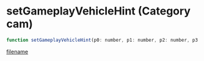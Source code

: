 # setGameplayVehicleHint (Category cam)

```js
function setGameplayVehicleHint(p0: number, p1: number, p2: number, p3: number, p4: boolean, p5: number, p6: number, p7: number): void
```

[filename](setGameplayVehicleHint_m.md ':include')
